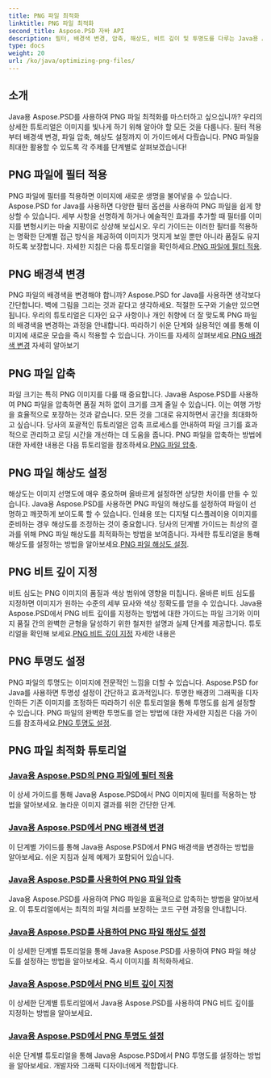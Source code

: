 ```yaml
---
title: PNG 파일 최적화
linktitle: PNG 파일 최적화
second_title: Aspose.PSD 자바 API
description: 필터, 배경색 변경, 압축, 해상도, 비트 깊이 및 투명도를 다루는 Java용 Aspose.PSD를 사용하여 PNG 파일을 최적화하기 위한 포괄적인 튜토리얼을 살펴보세요.
type: docs
weight: 20
url: /ko/java/optimizing-png-files/
---
```

## 소개

Java용 Aspose.PSD를 사용하여 PNG 파일 최적화를 마스터하고 싶으십니까? 우리의 상세한 튜토리얼은 이미지를 빛나게 하기 위해 알아야 할 모든 것을 다룹니다. 필터 적용부터 배경색 변경, 파일 압축, 해상도 설정까지 이 가이드에서 다뤘습니다. PNG 파일을 최대한 활용할 수 있도록 각 주제를 단계별로 살펴보겠습니다!

## PNG 파일에 필터 적용

PNG 파일에 필터를 적용하면 이미지에 새로운 생명을 불어넣을 수 있습니다. Aspose.PSD for Java를 사용하면 다양한 필터 옵션을 사용하여 PNG 파일을 쉽게 향상할 수 있습니다. 세부 사항을 선명하게 하거나 예술적인 효과를 추가할 때 필터를 이미지를 변형시키는 마술 지팡이로 상상해 보십시오. 우리 가이드는 이러한 필터를 적용하는 명확한 단계별 접근 방식을 제공하여 이미지가 멋지게 보일 뿐만 아니라 품질도 유지하도록 보장합니다. 자세한 지침은 다음 튜토리얼을 확인하세요.[PNG 파일에 필터 적용](./apply-filters-png-files/).

## PNG 배경색 변경

PNG 파일의 배경색을 변경해야 합니까? Aspose.PSD for Java를 사용하면 생각보다 간단합니다. 벽에 그림을 그리는 것과 같다고 생각하세요. 적절한 도구와 기술만 있으면 됩니다. 우리의 튜토리얼은 디자인 요구 사항이나 개인 취향에 더 잘 맞도록 PNG 파일의 배경색을 변경하는 과정을 안내합니다. 따라하기 쉬운 단계와 실용적인 예를 통해 이미지에 새로운 모습을 즉시 적용할 수 있습니다. 가이드를 자세히 살펴보세요.[PNG 배경색 변경](./change-png-background-color/) 자세히 알아보기

## PNG 파일 압축

파일 크기는 특히 PNG 이미지를 다룰 때 중요합니다. Java용 Aspose.PSD를 사용하여 PNG 파일을 압축하면 품질 저하 없이 크기를 크게 줄일 수 있습니다. 이는 여행 가방을 효율적으로 포장하는 것과 같습니다. 모든 것을 그대로 유지하면서 공간을 최대화하고 싶습니다. 당사의 포괄적인 튜토리얼은 압축 프로세스를 안내하여 파일 크기를 효과적으로 관리하고 로딩 시간을 개선하는 데 도움을 줍니다. PNG 파일을 압축하는 방법에 대한 자세한 내용은 다음 튜토리얼을 참조하세요.[PNG 파일 압축](./compress-png-files/).

## PNG 파일 해상도 설정

 해상도는 이미지 선명도에 매우 중요하며 올바르게 설정하면 상당한 차이를 만들 수 있습니다. Java용 Aspose.PSD를 사용하면 PNG 파일의 해상도를 설정하여 파일이 선명하고 깨끗하게 보이도록 할 수 있습니다. 인쇄용 또는 디지털 디스플레이용 이미지를 준비하는 경우 해상도를 조정하는 것이 중요합니다. 당사의 단계별 가이드는 최상의 결과를 위해 PNG 파일 해상도를 최적화하는 방법을 보여줍니다. 자세한 튜토리얼을 통해 해상도를 설정하는 방법을 알아보세요.[PNG 파일 해상도 설정](./set-png-file-resolution/).

## PNG 비트 깊이 지정

 비트 심도는 PNG 이미지의 품질과 색상 범위에 영향을 미칩니다. 올바른 비트 심도를 지정하면 이미지가 원하는 수준의 세부 묘사와 색상 정확도를 얻을 수 있습니다. Java용 Aspose.PSD에서 PNG 비트 깊이를 지정하는 방법에 대한 가이드는 파일 크기와 이미지 품질 간의 완벽한 균형을 달성하기 위한 철저한 설명과 실제 단계를 제공합니다. 튜토리얼을 확인해 보세요.[PNG 비트 깊이 지정](./specify-png-bit-depth/) 자세한 내용은

## PNG 투명도 설정

 PNG 파일의 투명도는 이미지에 전문적인 느낌을 더할 수 있습니다. Aspose.PSD for Java를 사용하면 투명성 설정이 간단하고 효과적입니다. 투명한 배경의 그래픽을 디자인하든 기존 이미지를 조정하든 따라하기 쉬운 튜토리얼을 통해 투명도를 쉽게 설정할 수 있습니다. PNG 파일의 완벽한 투명도를 얻는 방법에 대한 자세한 지침은 다음 가이드를 참조하세요.[PNG 투명도 설정](./set-png-transparency/).

## PNG 파일 최적화 튜토리얼
### [Java용 Aspose.PSD의 PNG 파일에 필터 적용](./apply-filters-png-files/)
이 상세 가이드를 통해 Java용 Aspose.PSD에서 PNG 이미지에 필터를 적용하는 방법을 알아보세요. 놀라운 이미지 결과를 위한 간단한 단계.
### [Java용 Aspose.PSD에서 PNG 배경색 변경](./change-png-background-color/)
이 단계별 가이드를 통해 Java용 Aspose.PSD에서 PNG 배경색을 변경하는 방법을 알아보세요. 쉬운 지침과 실제 예제가 포함되어 있습니다.
### [Java용 Aspose.PSD를 사용하여 PNG 파일 압축](./compress-png-files/)
Java용 Aspose.PSD를 사용하여 PNG 파일을 효율적으로 압축하는 방법을 알아보세요. 이 튜토리얼에서는 최적의 파일 처리를 보장하는 코드 구현 과정을 안내합니다.
### [Java용 Aspose.PSD를 사용하여 PNG 파일 해상도 설정](./set-png-file-resolution/)
이 상세한 단계별 튜토리얼을 통해 Java용 Aspose.PSD를 사용하여 PNG 파일 해상도를 설정하는 방법을 알아보세요. 즉시 이미지를 최적화하세요.
### [Java용 Aspose.PSD에서 PNG 비트 깊이 지정](./specify-png-bit-depth/)
이 상세한 단계별 튜토리얼에서 Java용 Aspose.PSD를 사용하여 PNG 비트 깊이를 지정하는 방법을 알아보세요.
### [Java용 Aspose.PSD에서 PNG 투명도 설정](./set-png-transparency/)
쉬운 단계별 튜토리얼을 통해 Java용 Aspose.PSD에서 PNG 투명도를 설정하는 방법을 알아보세요. 개발자와 그래픽 디자이너에게 적합합니다.